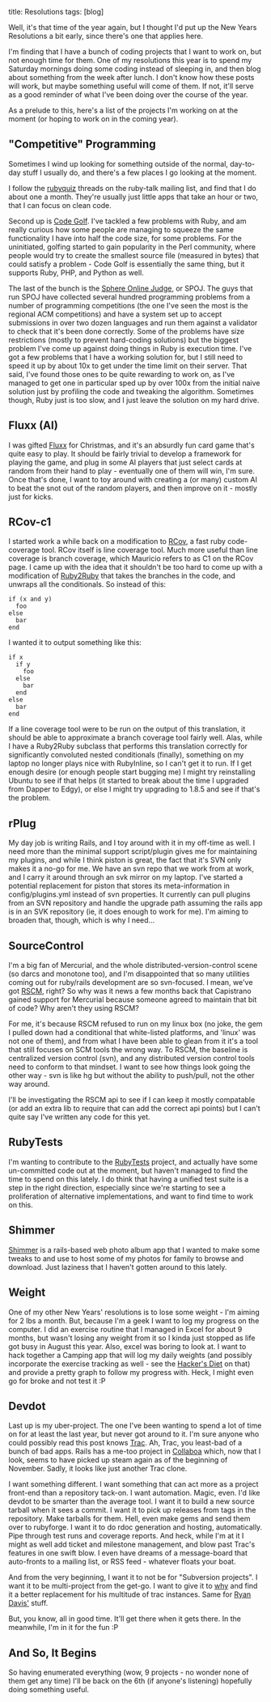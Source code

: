title:  Resolutions
tags:   [blog]

Well, it's that time of the year again, but I thought I'd put up the New Years Resolutions a bit early, since there's one that applies here.

I'm finding that I have a bunch of coding projects that I want to work on, but not enough time for them. One of my resolutions this year is to spend my Saturday mornings doing some coding instead of sleeping in, and then blog about something from the week after lunch. I don't know how these posts will work, but maybe something useful will come of them. If not, it'll serve as a good reminder of what I've been doing over the course of the year.

As a prelude to this, here's a list of the projects I'm working on at the moment (or hoping to work on in the coming year).
## "Competitive" Programming

Sometimes I wind up looking for something outside of the normal, day-to-day stuff I usually do, and there's a few places I go looking at the moment.

I follow the [rubyquiz][] threads on the ruby-talk mailing list, and find that I do about one a month. They're usually just little apps that take an hour or two, that I can focus on clean code.

Second up is [Code Golf][]. I've tackled a few problems with Ruby, and am really curious how some people are managing to squeeze the same functionality I have into half the code size, for some problems. For the uninitiated, golfing started to gain popularity in the Perl community, where people would try to create the smallest source file (measured in bytes) that could satisfy a problem - Code Golf is essentially the same thing, but it supports Ruby, PHP, and Python as well.

The last of the bunch is the [Sphere Online Judge][SPOJ], or SPOJ. The guys that run SPOJ have collected several hundred programming problems from a number of programming competitions (the one I've seen the most is the regional ACM competitions) and have a system set up to accept submissions in over two dozen languages and run them against a validator to check that it's been done correctly. Some of the problems have size restrictions (mostly to prevent hard-coding solutions) but the biggest problem I've come up against doing things in Ruby is execution time. I've got a few problems that I have a working solution for, but I still need to speed it up by about 10x to get under the time limit on their server. That said, I've found those ones to be quite rewarding to work on, as I've managed to get one in particular sped up by over 100x from the initial naive solution just by profiling the code and tweaking the algorithm. Sometimes though, Ruby just is too slow, and I just leave the solution on my hard drive.

[rubyquiz]: http://www.rubyquiz.com
[Code Golf]: http://codegolf.com/
[SPOJ]: http://spoj.pl/

## Fluxx (AI)

I was gifted [Fluxx][] for Christmas, and it's an absurdly fun card game that's quite easy to play. It should be fairly trivial to develop a framework for playing the game, and plug in some AI players that just select cards at random from their hand to play - eventually one of them will win, I'm sure. Once that's done, I want to toy around with creating a (or many) custom AI to beat the snot out of the random players, and then improve on it - mostly just for kicks.

[Fluxx]: http://www.wunderland.com/LooneyLabs/Fluxx/

## RCov-c1

I started work a while back on a modification to [RCov][], a fast ruby code-coverage tool. RCov itself is line coverage tool. Much more useful than line coverage is branch coverage, which Mauricio refers to as C1 on the RCov page. I came up with the idea that it shouldn't be too hard to come up with a modification of [Ruby2Ruby][] that takes the branches in the code, and unwraps all the conditionals. So instead of this:

    if (x and y)
      foo
    else
      bar
    end

I wanted it to output something like this:

    if x
      if y
        foo
      else
        bar
      end
    else
      bar
    end

If a line coverage tool were to be run on the output of this translation, it should be able to approximate a branch coverage tool fairly well. Alas, while I have a Ruby2Ruby subclass that performs this translation correctly for significantly convoluted nested conditionals (finally), something on my laptop no longer plays nice with RubyInline, so I can't get it to run. If I get enough desire (or enough people start bugging me) I might try reinstalling Ubuntu to see if that helps (it started to break about the time I upgraded from Dapper to Edgy), or else I might try upgrading to 1.8.5 and see if that's the problem.

[RCov]: http://eigenclass.org/hiki.rb?rcov
[Ruby2Ruby]: http://seattlerb.rubyforge.org/ruby2ruby/

## rPlug

My day job is writing Rails, and I toy around with it in my off-time as well. I need more than the minimal support script/plugin gives me for maintaining my plugins, and while I think piston is great, the fact that it's SVN only makes it a no-go for me. We have an svn repo that we work from at work, and I carry it around through an svk mirror on my laptop. I've started a potential replacement for piston that stores its meta-information in config/plugins.yml instead of svn properties. It currently can pull plugins from an SVN repository and handle the upgrade path assuming the rails app is in an SVK repository (ie, it does enough to work for me). I'm aiming to broaden that, though, which is why I need...

## SourceControl

I'm a big fan of Mercurial, and the whole distributed-version-control scene (so darcs and monotone too), and I'm disappointed that so many utilities coming out for ruby/rails development are so svn-focused. I mean, we've got [RSCM][], right? So why was it news a few months back that Capistrano gained support for Mercurial because someone agreed to maintain that bit of code? Why aren't they using RSCM?

For me, it's because RSCM refused to run on my linux box (no joke, the gem I pulled down had a conditional that white-listed platforms, and 'linux' was not one of them), and from what I have been able to glean from it it's a tool that still focuses on SCM tools the wrong way. To RSCM, the baseline is centralized version control (svn), and any distributed version control tools need to conform to that mindset. I want to see how things look going the other way - svn is like hg but without the ability to push/pull, not the other way around.

I'll be investigating the RSCM api to see if I can keep it mostly compatable (or add an extra lib to require that can add the correct api points) but I can't quite say I've written any code for this yet.

[RSCM]: http://rscm.rubyforge.org/

## RubyTests

I'm wanting to contribute to the [RubyTests][] project, and actually have some un-committed code out at the moment, but haven't managed to find the time to spend on this lately. I do think that having a unified test suite is a step in the right direction, especially since we're starting to see a proliferation of alternative implementations, and want to find time to work on this.

[RubyTests]: http://rubyforge.org/projects/rubytests/

## Shimmer

[Shimmer][] is a rails-based web photo album app that I wanted to make some tweaks to and use to host some of my photos for family to browse and download. Just laziness that I haven't gotten around to this lately.

[Shimmer]: http://rubyforge.org/projects/shimmer/

## Weight

One of my other New Years' resolutions is to lose some weight - I'm aiming for 2 lbs a month. But, because I'm a geek I want to log my progress on the computer. I did an exercise routine that I managed in Excel for about 9 months, but wasn't losing any weight from it so I kinda just stopped as life got busy in August this year. Also, excel was boring to look at. I want to hack together a Camping app that will log my daily weights (and possibly incorporate the exercise tracking as well - see the [Hacker's Diet][] on that) and provide a pretty graph to follow my progress with. Heck, I might even go for broke and not test it :P

[Hacker's Diet]: http://www.fourmilab.ch/hackdiet/www/chapter1_2_5.html#SECTION0250000000000000000

## Devdot

Last up is my uber-project. The one I've been wanting to spend a lot of time on for at least the last year, but never got around to it. I'm sure anyone who could possibly read this post knows [Trac][]. Ah, Trac, you least-bad of a bunch of bad apps. Rails has a me-too project in [Collaboa][] which, now that I look, seems to have picked up steam again as of the beginning of November. Sadly, it looks like just another Trac clone.

I want something different. I want something that can act more as a project front-end than a repository tack-on. I want automation. Magic, even. I'd like devdot to be smarter than the average tool. I want it to build a new source tarball when it sees a commit. I want it to pick up releases from tags in the repository. Make tarballs for them. Hell, even make gems and send them over to rubyforge. I want it to do rdoc generation and hosting, automatically. Pipe through test runs and coverage reports. And heck, while I'm at it I might as well add ticket and milestone management, and blow past Trac's features in one swift blow. I even have dreams of a message-board that auto-fronts to a mailing list, or RSS feed - whatever floats your boat.

And from the very beginning, I want it to not be for "Subversion projects". I want it to be multi-project from the get-go. I want to give it to [why][] and find it a better replacement for his multitude of trac instances. Same for [Ryan Davis'][] stuff.

But, you know, all in good time. It'll get there when it gets there. In the meanwhile, I'm in it for the fun :P

[Trac]: http://trac.edgewall.org/
[Collaboa]: http://collaboa.org/
[why]: https://code.whytheluckystiff.net/
[Ryan Davis']: http://www.zenspider.com/ZSS/Products/index.html

## And So, It Begins

So having enumerated everything (wow, 9 projects - no wonder none of them get any time) I'll be back on the 6th (if anyone's listening) hopefully doing something useful.
